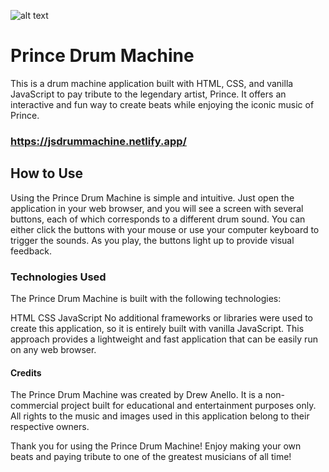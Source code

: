 ![alt text](https://i.imgur.com/ywjHqRu.png)

# Prince Drum Machine
This is a drum machine application built with HTML, CSS, and vanilla JavaScript to pay tribute to the legendary artist, Prince. It offers an interactive and fun way to create beats while enjoying the iconic music of Prince.

### https://jsdrummachine.netlify.app/

## How to Use
Using the Prince Drum Machine is simple and intuitive. Just open the application in your web browser, and you will see a screen with several buttons, each of which corresponds to a different drum sound. You can either click the buttons with your mouse or use your computer keyboard to trigger the sounds. As you play, the buttons light up to provide visual feedback.

### Technologies Used
The Prince Drum Machine is built with the following technologies:

HTML
CSS
JavaScript
No additional frameworks or libraries were used to create this application, so it is entirely built with vanilla JavaScript. This approach provides a lightweight and fast application that can be easily run on any web browser.

#### Credits
The Prince Drum Machine was created by Drew Anello. It is a non-commercial project built for educational and entertainment purposes only. All rights to the music and images used in this application belong to their respective owners.

Thank you for using the Prince Drum Machine! Enjoy making your own beats and paying tribute to one of the greatest musicians of all time!
 
